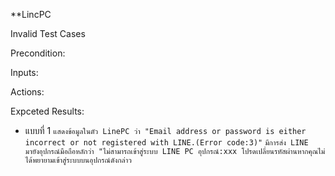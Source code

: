 **LincPC

Invalid Test Cases

Precondition:

Inputs:

Actions:

Expceted Results:
- แบบที่ 1
 ```แสดงข้อมูลในตัว LinePC ว่า "Email address or password is either incorrect or not registered with LINE.(Error code:3)"```
 ```มีการส่ง LINE มายังอุปกรณ์มือถือหลักว่า "ไม่สามารถเข้าสู่ระบบ LINE PC อุปกรณ์:xxx โปรดเปลี่ยนรหัสผ่านหากคุณไม่ได้พยายามเข้าสู่ระบบบนอุปกรณ์ดังกล่าว```
